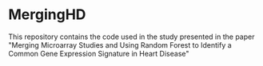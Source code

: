 # MergingHD
This repository contains the code used in the study presented in the paper "Merging Microarray Studies and Using Random Forest to Identify a Common Gene Expression Signature in Heart Disease"
